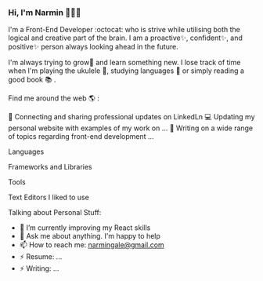 ### Hi, I'm Narmin 👋:woman_technologist:

<!--
**NarminGale/NarminGale** is a ✨ _special_ ✨ repository because its `README.md` (this file) appears on your GitHub profile.


-->

I'm a Front-End Developer :octocat: who is strive while utilising both the logical and creative part of the brain.
I am a proactive✨, confident✨, and positive✨ person always looking ahead in the future.

I'm always trying to grow🌱 and learn something new. I lose track of time when I'm playing the ukulele :guitar:, studying languages :crystal_ball: or simply reading a good book :books: .

Find me around the web :earth_americas: : 

  :pushpin: Connecting and sharing professional updates on LinkedLn
  :computer: Updating my personal website with examples of my work on ...
  :scroll: Writing on a wide range of topics regarding front-end development ...

Languages
      
Frameworks and Libraries

Tools
 
Text Editors I liked to use

Talking about Personal Stuff:

- 🌱 I’m currently improving my React skills
- 💬 Ask me about anything. I'm happy to help
- 📫 How to reach me: narmingale@gmail.com
- ⚡ Resume: ...
- ⚡ Writing: ...
